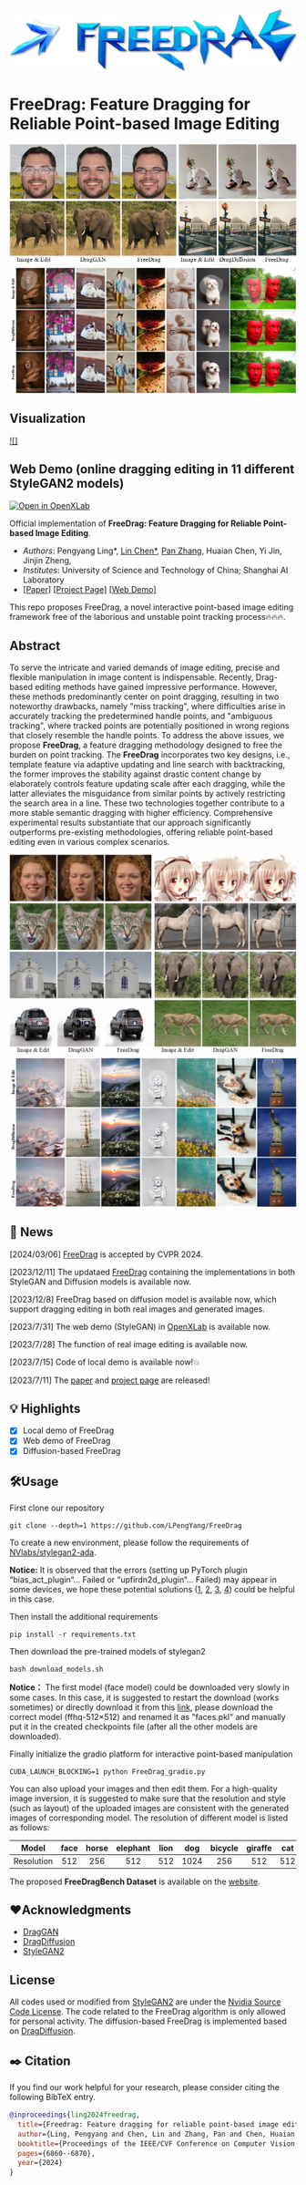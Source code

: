 <p align="center">
  <img src="./resources/logo2.png">
</p>

# FreeDrag: Feature Dragging for Reliable Point-based Image Editing
<p align="center">
  <img src="./resources/Teaser.png">
  <img src="./resources/comparison_diffusion_2.png">
</p>

## Visualization 
[![]](https://user-images.githubusercontent.com/58554846/253733958-c97629a0-5928-476b-99f2-79d5f92762e7.mp4)


## Web Demo (online dragging editing in 11 different StyleGAN2 models)
[![Open in OpenXLab](https://cdn-static.openxlab.org.cn/app-center/openxlab_app.svg)](https://openxlab.org.cn/apps/detail/LPengYang/FreeDrag)

Official implementation of **FreeDrag: Feature Dragging for Reliable Point-based Image Editing**.
- *Authors*: Pengyang Ling*, [Lin Chen*](https://lin-chen.site), [Pan Zhang](https://panzhang0212.github.io/), Huaian Chen, Yi Jin, Jinjin Zheng,
- *Institutes*: University of Science and Technology of China; Shanghai AI Laboratory
- [[Paper]](https://arxiv.org/abs/2307.04684) [[Project Page]](https://lin-chen.site/projects/freedrag) [[Web Demo]](https://openxlab.org.cn/apps/detail/LPengYang/FreeDrag)

This repo proposes FreeDrag, a novel interactive point-based image editing framework free of the laborious and unstable point tracking process🔥🔥🔥.


## Abstract
To serve the intricate and varied demands of image editing, precise and flexible manipulation in image content is indispensable. Recently, Drag-based editing methods have gained impressive performance. However, these methods predominantly center on point dragging, resulting in two noteworthy drawbacks, namely "miss tracking", where difficulties arise in accurately tracking the predetermined handle points, and "ambiguous tracking", where tracked points are potentially positioned in wrong regions that closely resemble the handle points. To address the above issues, we propose **FreeDrag**, a feature dragging methodology designed to free the burden on point tracking. The **FreeDrag** incorporates two key designs, i.e., template feature via adaptive updating and line search with backtracking, the former improves the stability against drastic content change by elaborately controls feature updating scale after each dragging, while the latter alleviates the misguidance from similar points by actively restricting the search area in a line. These two technologies together contribute to a more stable semantic dragging with higher efficiency. Comprehensive experimental results substantiate that our approach significantly outperforms pre-existing methodologies, offering reliable point-based editing even in various complex scenarios.

<p align="center">
  <img src="./resources/comparison_gan.png">
  <img src="./resources/comparison_diffusion_1.png">
</p>

## 📜 News
[2024/03/06] [FreeDrag](https://arxiv.org/abs/2307.04684) is accepted by CVPR 2024.

[2023/12/11] The updataed [FreeDrag](https://arxiv.org/abs/2307.04684) containing the implementations in both StyleGAN and Diffusion models is available now.

[2023/12/8]  FreeDrag based on diffusion model is available now, which support dragging editing in both real images and generated images.

[2023/7/31] The web demo (StyleGAN) in [OpenXLab](https://openxlab.org.cn/apps/detail/LPengYang/FreeDrag) is available now.

[2023/7/28] The function of real image editing is available now.

[2023/7/15] Code of local demo is available now!💥

[2023/7/11] The [paper](https://arxiv.org/abs/2307.04684) and [project page](https://lin-chen.site/projects/freedrag) are released!

## 💡 Highlights
- [x] Local demo of FreeDrag
- [x] Web demo of FreeDrag
- [x] Diffusion-based FreeDrag

## 🛠️Usage

First clone our repository
```
git clone --depth=1 https://github.com/LPengYang/FreeDrag
```
To create a new environment, please follow the requirements of [NVlabs/stylegan2-ada](https://github.com/NVlabs/stylegan2-ada-pytorch#requirements). 

**Notice:** It is observed that the errors (setting up PyTorch plugin “bias_act_plugin“... Failed or “upfirdn2d_plugin“... Failed) may appear in some devices, we hope these potential solutions ([1](https://blog.csdn.net/qq_15969343/article/details/129190607), [2](https://github.com/NVlabs/stylegan2-ada-pytorch/issues/155), [3](https://github.com/NVlabs/stylegan3/issues/124), [4](https://github.com/XingangPan/DragGAN/issues/106)) could be helpful in this case.

Then install the additional requirements

```
pip install -r requirements.txt
```

Then download the pre-trained models of stylegan2
```
bash download_models.sh
```
**Notice：**  The first model (face model) could be downloaded very slowly in some cases. In this case, it is suggested to restart the download (works sometimes) or directly download it from this [link](https://catalog.ngc.nvidia.com/orgs/nvidia/teams/research/models/stylegan2/files), please download the correct model (ffhq-512×512) and renamed it as "faces.pkl" and manually put it in the created checkpoints file (after all the other models are downloaded).

Finally initialize the gradio platform for interactive point-based manipulation

```
CUDA_LAUNCH_BLOCKING=1 python FreeDrag_gradio.py
```
You can also upload your images and then edit them. For a high-quality image inversion, it is suggested to make sure that the resolution and style (such as layout) of the uploaded images are consistent with the generated images of corresponding model. The resolution of different model is listed as follows:

|Model|face|horse|elephant|lion|dog|bicycle|giraffe|cat|car|church|metface|
|:----:|:---:|:---:|:---:|:---:|:---:|:---:|:---:|:---:|:---:|:---:|:---:|
|Resolution|512|256|512|512|1024|256|512|512|512|256|1024|

The proposed **FreeDragBench Dataset** is available on the [website](https://drive.google.com/file/d/1p2muR6aW6fqEGW8yTcHl86DCuUkwgtNY/view?usp=sharing).

## ❤️Acknowledgments
- [DragGAN](https://github.com/XingangPan/DragGAN/)
- [DragDiffusion](https://yujun-shi.github.io/projects/dragdiffusion.html)
- [StyleGAN2](https://github.com/NVlabs/stylegan2-ada-pytorch)
  
## License
All codes used or modified from [StyleGAN2](https://github.com/NVlabs/stylegan2-ada-pytorch) are under the [Nvidia Source Code License](https://github.com/NVlabs/stylegan3/blob/main/LICENSE.txt). 
The code related to the FreeDrag algorithm is only allowed for personal activity. The diffusion-based FreeDrag is implemented based on [DragDiffusion](https://yujun-shi.github.io/projects/dragdiffusion.html).

## ✒️ Citation
If you find our work helpful for your research, please consider citing the following BibTeX entry.
```bibtex
@inproceedings{ling2024freedrag,
  title={Freedrag: Feature dragging for reliable point-based image editing},
  author={Ling, Pengyang and Chen, Lin and Zhang, Pan and Chen, Huaian and Jin, Yi and Zheng, Jinjin},
  booktitle={Proceedings of the IEEE/CVF Conference on Computer Vision and Pattern Recognition},
  pages={6860--6870},
  year={2024}
}
```
